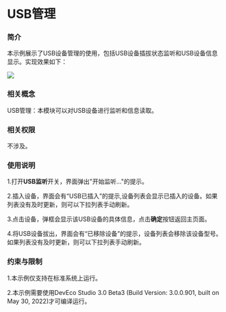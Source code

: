 # USB管理

### 简介

本示例展示了USB设备管理的使用，包括USB设备插拔状态监听和USB设备信息显示。实现效果如下：

![](screenshots/device/DeviceList.png)

### 相关概念

USB管理：本模块可以对USB设备进行监听和信息读取。

### 相关权限

不涉及。

### 使用说明

1.打开**USB监听**开关，界面弹出"开始监听..."的提示。

2.插入设备，界面会有“USB已插入”的提示,设备列表会显示已插入的设备。如果列表没有及时更新，则可以下拉列表手动刷新。

3.点击设备，弹框会显示该USB设备的具体信息，点击**确定**按钮返回主页面。

4.将USB设备拔出，界面会有“已移除设备”的提示，设备列表会移除该设备型号。如果列表没有及时更新，则可以下拉列表手动刷新。

### 约束与限制

1.本示例仅支持在标准系统上运行。

2.本示例需要使用DevEco Studio 3.0 Beta3 (Build Version: 3.0.0.901, built on May 30, 2022)才可编译运行。